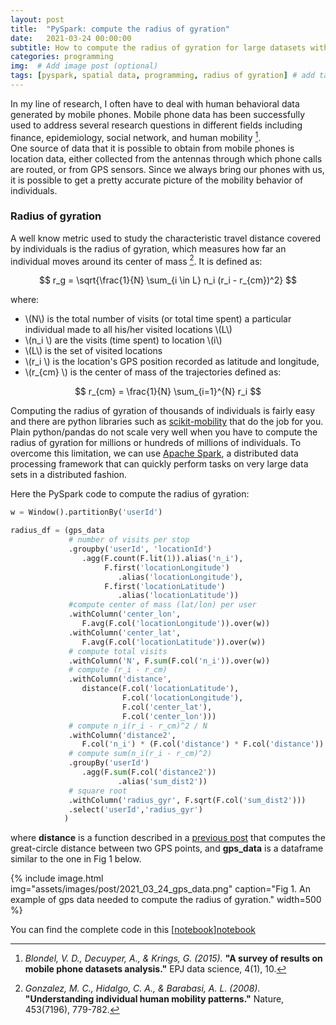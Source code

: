 ```yaml
---
layout: post
title:  "PySpark: compute the radius of gyration"
date:   2021-03-24 00:00:00
subtitle: How to compute the radius of gyration for large datasets with PySpark.
categories: programming
img:  # Add image post (optional)
tags: [pyspark, spatial data, programming, radius of gyration] # add tag
---
```


In my line of research, I often have to deal with human behavioral data generated by mobile phones. Mobile phone data has been successfully used to address several research questions in different fields including finance, epidemiology, social network, and human mobility [^1].   
One source of data that it is possible to obtain from mobile phones is location data, either collected from the antennas through which phone calls are routed, or from GPS sensors. Since we always bring our phones with us, it is possible to get a pretty accurate picture of the mobility behavior of individuals.

### Radius of gyration
A well know metric used to study the characteristic travel distance covered by individuals is the radius of gyration, which measures how far an individual moves around its center of mass [^2]. It is defined as:

$$
r_g = \sqrt{\frac{1}{N} \sum_{i \in L} n_i (r_i - r_{cm})^2}
$$

where: 
* \\(N\\) is the total number of visits (or total time spent) a particular individual made to all his/her visited locations \\(L\\)
* \\(n_i \\) are the visits (time spent) to location \\(i\\)
* \\(L\\) is the set of visited locations
* \\(r_i \\) is the location's GPS position recorded as latitude and longitude,
* \\(r_{cm} \\) is the center of mass of the trajectories defined as:

$$
r_{cm} = \frac{1}{N} \sum_{i=1}^{N} r_i
$$


Computing the radius of gyration of thousands of individuals is fairly easy and there are python libraries such as [scikit-mobility][scikit-mobility] that do the job for you. Plain python/pandas do not scale very well when you have to compute the radius of gyration for millions or hundreds of millions of individuals. To overcome this limitation, we can use [Apache Spark][spark], a distributed data processing framework that can quickly perform tasks on very large data sets in a distributed fashion.

Here the PySpark code to compute the radius of gyration:

```python
w = Window().partitionBy('userId')

radius_df = (gps_data
             # number of visits per stop
             .groupby('userId', 'locationId')
             	.agg(F.count(F.lit(1)).alias('n_i'), 
             		 F.first('locationLongitude')
             		 	.alias('locationLongitude'),
             		 F.first('locationLatitude')
             		 	.alias('locationLatitude'))
             #compute center of mass (lat/lon) per user
             .withColumn('center_lon', 
             	F.avg(F.col('locationLongitude')).over(w))
             .withColumn('center_lat', 
             	F.avg(F.col('locationLatitude')).over(w))
             # compute total visits
             .withColumn('N', F.sum(F.col('n_i')).over(w))    
             # compute (r_i - r_cm)
             .withColumn('distance', 
             	distance(F.col('locationLatitude'), 
             			 F.col('locationLongitude'), 
             			 F.col('center_lat'), 
             			 F.col('center_lon')))
             # compute n_i(r_i - r_cm)^2 / N
             .withColumn('distance2', 
             	F.col('n_i') * (F.col('distance') * F.col('distance')) / F.col('N'))
             # compute sum(n_i(r_i - r_cm)^2)
             .groupBy('userId')
             	.agg(F.sum(F.col('distance2'))
             			.alias('sum_dist2'))
             # square root
             .withColumn('radius_gyr', F.sqrt(F.col('sum_dist2')))
             .select('userId','radius_gyr')
            )
```
where **distance** is a function described in a [previous post][distance_post] that computes the great-circle distance between two GPS points, and **gps_data** is a dataframe similar to the one in Fig 1 below.


{% include image.html
   img="assets/images/post/2021_03_24_gps_data.png"
   caption="Fig 1. An example of gps data needed to compute the radius of gyration."
   width=500
%}

You can find the complete code in this [[notebook]][notebook]

[scikit-mobility]: https://github.com/scikit-mobility/scikit-mobility
[spark]: https://spark.apache.org/
[distance_post]: https://scentellegher.github.io/programming/2021/03/23/great-circle-distance-pyspark.html
[notebook]: https://github.com/scentellegher/code_snippets/blob/master/radius_of_gyration/radius_of_gyration.ipynb



[^1]: *Blondel, V. D., Decuyper, A., & Krings, G. (2015).* **"A survey of results on mobile phone datasets analysis."** EPJ data science, 4(1), 10.

[^2]: *Gonzalez, M. C., Hidalgo, C. A., & Barabasi, A. L. (2008).* **"Understanding individual human mobility patterns."** Nature, 453(7196), 779-782.